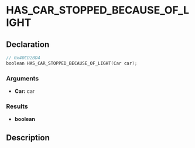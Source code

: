 # HAS_CAR_STOPPED_BECAUSE_OF_LIGHT

## Declaration
```cpp
// 0x40CD2BD4
boolean HAS_CAR_STOPPED_BECAUSE_OF_LIGHT(Car car);
```

### Arguments
- **Car:** car

### Results
- **boolean**

## Description
